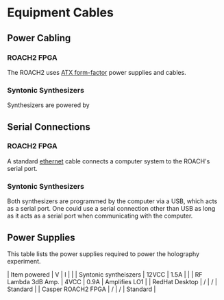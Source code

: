 # Equipment Cables

## Power Cabling

### ROACH2 FPGA

The ROACH2 uses [ATX form-factor](https://en.wikipedia.org/wiki/ATX#Power_supply) power supplies and cables.

### Syntonic Synthesizers

Synthesizers are powered by 

## Serial Connections

### ROACH2 FPGA

A standard [ethernet](https://en.wikipedia.org/wiki/Ethernet_over_twisted_pair) cable connects a computer system to the ROACH's serial port. 

### Syntonic Synthesizers

Both synthesizers are programmed by the computer via a USB, which acts as a serial port. One could use a serial connection other than USB as long as it acts as a serial port when communicating with the computer.

## Power Supplies

This table lists the power supplies required to power the holography experiment.

|   Item powered        |   V   |   I  |     |
| Syntonic syntheiszers | 12VCC | 1.5A |     |
| RF Lambda 3dB Amp.    | 4VCC  | 0.9A | Amplifies LO1  |
| RedHat Desktop   | / | / | Standard |
| Casper ROACH2 FPGA    | / | / | Standard |
